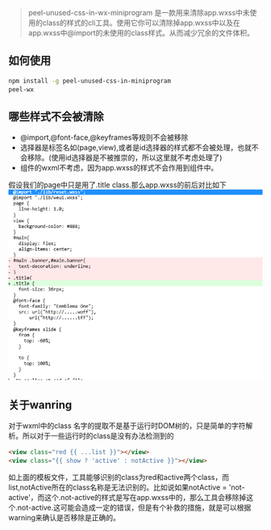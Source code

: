 > peel-unused-css-in-wx-miniprogram 是一款用来清除app.wxss中未使用的class的样式的cli工具。使用它你可以清除掉app.wxss中以及在app.wxss中@import的未使用的class样式。从而减少冗余的文件体积。

## 如何使用
```bash
npm install -g peel-unused-css-in-miniprogram
peel-wx 
```

## 哪些样式不会被清除
* @import,@font-face,@keyframes等规则不会被移除
* 选择器是标签名如(page,view),或者是id选择器的样式都不会被处理，也就不会移除。(使用id选择器是不被推崇的，所以这里就不考虑处理了)
* 组件的wxml不考虑，因为app.wxss的样式不会作用到组件中。

假设我们的page中只是用了.title class.那么app.wxss的前后对比如下
![diff](./doc/diff.png)

## 关于wanring
对于wxml中的class 名字的提取不是基于运行时DOM树的，只是简单的字符解析。所以对于一些运行时的class是没有办法检测到的
```html
<view class="red {{ ...list }}"></view>
<view class="{{ show ? 'active' : notActive }}"></view>
```

如上面的模板文件，工具能够识别的class为red和active两个class，而list,notActive所在的class名称是无法识别的。比如说如果notActive = 'not-active'，而这个.not-active的样式是写在app.wxss中的，那么工具会移除掉这个.not-active.这可能会造成一定的错误，但是有个补救的措施，就是可以根据warning来确认是否移除是正确的。